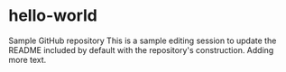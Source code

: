 # hello-world
Sample GitHub repository
This is a sample editing session to update the README included by default with the repository's construction.
Adding more text.
